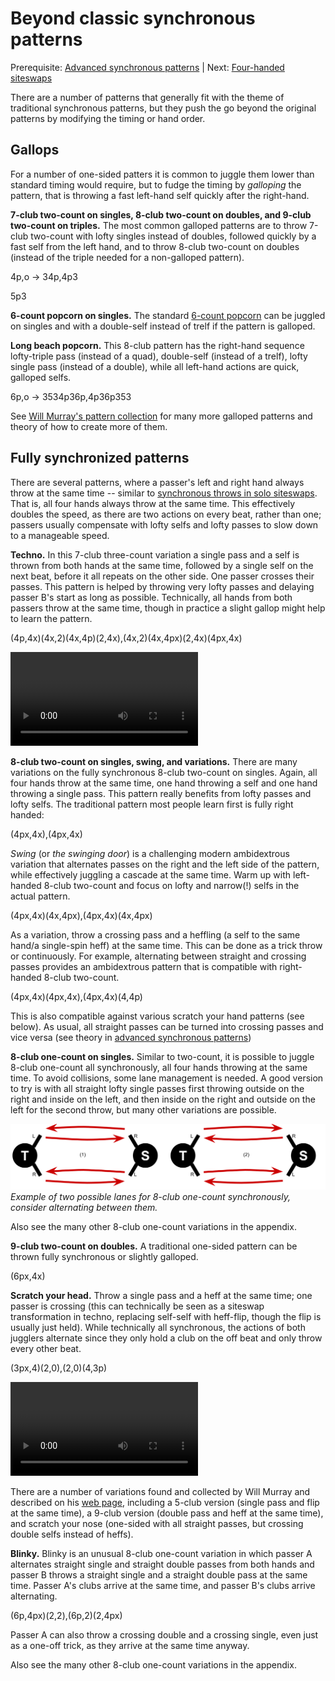 # Beyond classic synchronous patterns

Prerequisite: [Advanced synchronous patterns](https://en.wikipedia.org/wiki/Siteswap#Synchronous) | Next: [Four-handed siteswaps](https://en.wikipedia.org/wiki/Siteswap#Synchronous)

There are a number of patterns that generally fit with the theme of traditional synchronous patterns, but they push the go beyond the original patterns by modifying the timing or hand order.

## Gallops

For a number of one-sided patters it is common to juggle them lower than standard timing would require, but to fudge the timing by *galloping* the pattern, that is throwing a fast left-hand self quickly after the right-hand.

**7-club two-count on singles, 8-club two-count on doubles, and 9-club two-count on triples.** The most common galloped patterns are to throw 7-club two-count with lofty singles instead of doubles, followed quickly by a fast self from the left hand, and to throw 8-club two-count on doubles (instead of the triple needed for a non-galloped pattern). 

<sync style='{"gallop": true, "flipStraightCrossing":true,"iterations":4}'>4p,o -> 34p,4p3</sync>

<sync style='{"gallop": true, "iterations":4}'>5p3</sync>


<!-- TODO: gallop rendering

dsdsdsds
-dsdsdsd

tstststs //gallop rendering
tstststs -->

**6-count popcorn on singles.** The standard [6-count popcorn]() can be juggled on singles and with a double-self instead of trelf if the pattern is galloped.

**Long beach popcorn.** This 8-club pattern has the right-hand sequence lofty-triple pass (instead of a quad), double-self (instead of a trelf), lofty single pass (instead of a double), while all left-hand actions are quick, galloped selfs.

<sync style='{"gallop": true,"flipStraightCrossing":true}'>6p,o -> 3534p36p,4p36p353</sync>

<!-- qstsdsqstsdsqstsds // render gallop
tsdsqstsdsqstsdsqs -->

See [Will Murray's pattern collection](https://home.csulb.edu/~wmurray/jugglingArticles/WillPatterns.pdf) for many more galloped patterns and theory of how to create more of them.

## Fully synchronized patterns

There are several patterns, where a passer's left and right hand always throw at the same time -- similar to [synchronous throws in solo siteswaps](https://en.wikipedia.org/wiki/Siteswap#Synchronous). That is, all four hands always throw at the same time. This effectively doubles the speed, as there are two actions on every beat, rather than one; passers usually compensate with lofty selfs and lofty passes to slow down to a manageable speed.


**Techno.** In this 7-club three-count variation a single pass and a self is thrown from both hands at the same time, followed by a single self on the next beat, before it all repeats on the other side. One passer crosses their passes. This pattern is helped by throwing very lofty passes and delaying passer B's start as long as possible. Technically, all hands from both passers throw at the same time, though in practice a slight gallop might help to learn the pattern.

<sync style='{"separateleftRightRows":true,"showLeftRight":false,"showStraightCross":false,"yDist":50,"throwTextSize": 22}'>(4p,4x)(4x,2)(4x,4p)(2,4x),(4x,2)(4x,4px)(2,4x)(4px,4x)</sync>

<video>https://www.juggle.org/tricks-in-three-count-causal-diagrams/</video>


**8-club two-count on singles, swing, and variations.** There are many variations on the fully synchronous 8-club two-count on singles. Again, all four hands throw at the same time, one hand throwing a self and one hand throwing a single pass. This pattern really benefits from lofty passes and lofty selfs. The traditional pattern most people learn first is fully right handed:

<sync style='{"separateleftRightRows":true,"showLeftRight":false,"showStraightCross":false,"iterations":8,"yDist":50,"throwTextSize": 22}'>(4px,4x),(4px,4x)</sync>

*Swing* (or *the swinging door*) is a challenging modern ambidextrous variation that alternates passes on the right and the left side of the pattern, while effectively juggling a cascade at the same time. Warm up with left-handed 8-club two-count and focus on lofty and narrow(!) selfs in the actual pattern.

<sync style='{"separateleftRightRows":true,"showLeftRight":false,"showStraightCross":false,"iterations":4,"yDist":50,"throwTextSize": 22}'>(4px,4x)(4x,4px),(4px,4x)(4x,4px)</sync>

As a variation, throw a crossing pass and a heffling (a self to the same hand/a single-spin heff) at the same time. This can be done as a trick throw or continuously. For example, alternating between straight and crossing passes provides an ambidextrous pattern that is compatible with right-handed 8-club two-count.

<sync style='{"separateleftRightRows":true,"showLeftRight":false,"showStraightCross":false,"iterations":4,"yDist":50,"throwTextSize": 22}'>(4px,4x)(4px,4x),(4px,4x)(4,4p)</sync>

This is also compatible against various scratch your hand patterns (see below). As usual, all straight passes can be turned into crossing passes and vice versa (see theory in [advanced synchronous patterns]())

**8-club one-count on singles.** Similar to two-count, it is possible to juggle 8-club one-count all synchronously, all four hands throwing at the same time. To avoid collisions, some lane management is needed. A good version to try is with all straight lofty single passes first throwing outside on the right and inside on the left, and then inside on the right and outside on the left for the second throw, but many other variations are possible.

![Two diagrams with two jugglers from above, throwing all straight passes](figures/8c1c-lanes.svg)
*Example of two possible lanes for 8-club one-count synchronously, consider alternating between them.*

<crossreference>Also see the many other 8-club one-count variations in the appendix.</crossreference>


**9-club two-count on doubles.** A traditional one-sided pattern can be thrown fully synchronous or slightly galloped.

<sync style='{"separateleftRightRows":true,"showLeftRight":false,"showStraightCross":false,"iterations":8,"yDist":50,"throwTextSize": 22}'>(6px,4x)</sync>


**Scratch your head.** Throw a single pass and a heff at the same time; one passer is crossing (this can technically be seen as a siteswap transformation in techno, replacing self-self with heff-flip, though the flip is usually just held). While technically all synchronous, the actions of both jugglers alternate since they only hold a club on the off beat and only throw every other beat.

<sync style='{"separateleftRightRows":true,"showLeftRight":false,"showStraightCross":false,"iterations":4,"yDist":50,"throwTextSize": 22}'>(3px,4)(2,0),(2,0)(4,3p)</sync>

<video>https://www.juggle.org/tricks-in-three-count-causal-diagrams/</video>

There are a number of variations found and collected by Will Murray and described on his [web page](https://home.csulb.edu/~wmurray/), including a 5-club version (single pass and flip at the same time), a 9-club version (double pass and heff at the same time), and scratch your nose (one-sided with all straight passes, but crossing double selfs instead of heffs).


**Blinky.** Blinky is an unusual 8-club one-count variation in which passer A alternates straight single and straight double passes from both hands and passer B throws a straight single and a straight double pass at the same time. Passer A's clubs arrive at the same time, and passer B's clubs arrive alternating.

<sync style='{"separateleftRightRows":true,"showLeftRight":false,"showStraightCross":false,"iterations":4,"yDist":50,"throwTextSize": 22}'>(6p,4px)(2,2),(6p,2)(2,4px)</sync>

Passer A can also throw a crossing double and a crossing single, even just as a one-off trick, as they arrive at the same time anyway.

<crossreference>Also see the many other 8-club one-count variations in the appendix.</crossreference>

